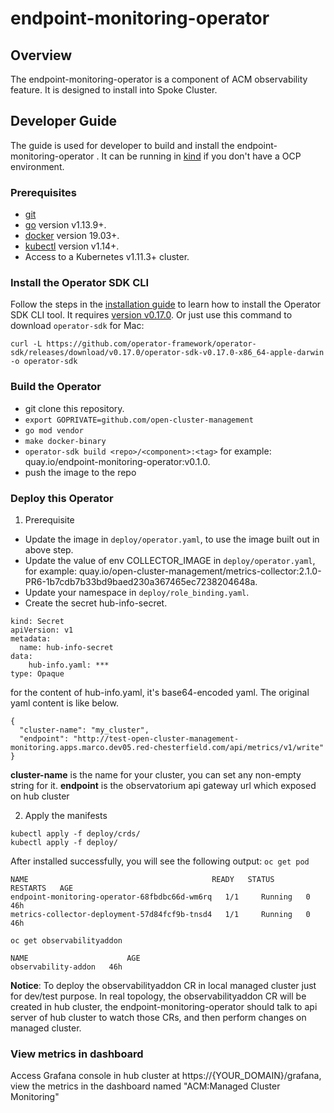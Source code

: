 # endpoint-monitoring-operator

## Overview

The endpoint-monitoring-operator is a component of ACM observability feature. It is designed to install into Spoke Cluster.


## Developer Guide
The guide is used for developer to build and install the endpoint-monitoring-operator . It can be running in [kind][install_kind] if you don't have a OCP environment.

### Prerequisites

- [git][git_tool]
- [go][go_tool] version v1.13.9+.
- [docker][docker_tool] version 19.03+.
- [kubectl][kubectl_tool] version v1.14+.
- Access to a Kubernetes v1.11.3+ cluster.

### Install the Operator SDK CLI

Follow the steps in the [installation guide][install_guide] to learn how to install the Operator SDK CLI tool. It requires [version v0.17.0][operator_sdk_v0.17.0].
Or just use this command to download `operator-sdk` for Mac:
```
curl -L https://github.com/operator-framework/operator-sdk/releases/download/v0.17.0/operator-sdk-v0.17.0-x86_64-apple-darwin -o operator-sdk
```

### Build the Operator

- git clone this repository.
- `export GOPRIVATE=github.com/open-cluster-management`
- `go mod vendor`
- `make docker-binary`
- `operator-sdk build <repo>/<component>:<tag>` for example: quay.io/endpoint-monitoring-operator:v0.1.0.
- push the image to the repo


### Deploy this Operator

1. Prerequisite
- Update the image in `deploy/operator.yaml`, to use the image built out in above step.
- Update the value of env COLLECTOR_IMAGE in `deploy/operator.yaml`, for example: quay.io/open-cluster-management/metrics-collector:2.1.0-PR6-1b7cdb7b33bd9baed230a367465ec7238204648a.
- Update your namespace in `deploy/role_binding.yaml`.
- Create the secret hub-info-secret.
```
kind: Secret
apiVersion: v1
metadata:
  name: hub-info-secret
data:
    hub-info.yaml: ***
type: Opaque
``` 
for the content of hub-info.yaml, it's base64-encoded yaml. The original yaml content is like below.
```
{
  "cluster-name": "my_cluster",
  "endpoint": "http://test-open-cluster-management-monitoring.apps.marco.dev05.red-chesterfield.com/api/metrics/v1/write"
}
```
**cluster-name** is the name for your cluster, you can set any non-empty string for it. **endpoint** is the observatorium api gateway url which exposed on hub cluster 

2. Apply the manifests
```
kubectl apply -f deploy/crds/
kubectl apply -f deploy/

```
After installed successfully, you will see the following output:
`oc get pod`
```
NAME                                         READY   STATUS    RESTARTS   AGE
endpoint-monitoring-operator-68fbdbc66d-wm6rq   1/1     Running   0          46h
metrics-collector-deployment-57d84fcf9b-tnsd4   1/1     Running   0          46h
```
`oc get observabilityaddon`
```
NAME                      AGE
observability-addon   46h
```
**Notice**: To deploy the observabilityaddon CR in local managed cluster just for dev/test purpose. In real topology, the observabilityaddon CR will be created in hub cluster, the endpoint-monitoring-operator should talk to api server of hub cluster to watch those CRs, and then perform changes on managed cluster. 

### View metrics in dashboard
Access Grafana console in hub cluster at https://{YOUR_DOMAIN}/grafana, view the metrics in the dashboard named "ACM:Managed Cluster Monitoring"


[install_kind]: https://github.com/kubernetes-sigs/kind
[install_guide]: https://github.com/operator-framework/operator-sdk/blob/master/doc/user/install-operator-sdk.md
[git_tool]:https://git-scm.com/downloads
[go_tool]:https://golang.org/dl/
[docker_tool]:https://docs.docker.com/install/
[kubectl_tool]:https://kubernetes.io/docs/tasks/tools/install-kubectl/
[operator_sdk_v0.17.0]:https://github.com/operator-framework/operator-sdk/releases/tag/v0.17.0
